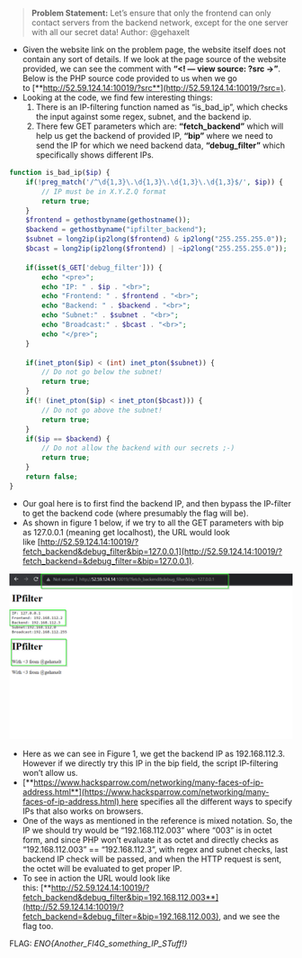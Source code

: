 > **Problem Statement:** Let’s ensure that only the frontend can only contact servers from the backend network, except for the one server with all our secret data! Author: @gehaxelt

- Given the website link on the problem page, the website itself does not contain any sort of details. If we look at the page source of the website provided, we can see the comment with **“<! — view source: ?src →”**. Below is the PHP source code provided to us when we go to [**http://52.59.124.14:10019/?src**](http://52.59.124.14:10019/?src=).
- Looking at the code, we find few interesting things:  
	1. There is an IP-filtering function named as “is_bad_ip”, which checks the input against some regex, subnet, and the backend ip.  
	2. There few GET parameters which are: **“fetch_backend”** which will help us get the backend of provided IP, **“bip”** where we need to send the IP for which we need backend data, **“debug_filter”** which specifically shows different IPs.
```php
function is_bad_ip($ip) {  
	if(!preg_match('/^\d{1,3}\.\d{1,3}\.\d{1,3}\.\d{1,3}$/', $ip)) {  
		// IP must be in X.Y.Z.Q format  
		return true;  
	}  
	$frontend = gethostbyname(gethostname());  
	$backend = gethostbyname("ipfilter_backend");  
	$subnet = long2ip(ip2long($frontend) & ip2long("255.255.255.0"));  
	$bcast = long2ip(ip2long($frontend) | ~ip2long("255.255.255.0"));  
  
	if(isset($_GET['debug_filter'])) {  
		echo "<pre>";  
		echo "IP: " . $ip . "<br>";  
		echo "Frontend: " . $frontend . "<br>";  
		echo "Backend: " . $backend . "<br>";  
		echo "Subnet:" . $subnet . "<br>";  
		echo "Broadcast:" . $bcast . "<br>";  
		echo "</pre>";  
	}  
  
	if(inet_pton($ip) < (int) inet_pton($subnet)) {  
		// Do not go below the subnet!  
		return true;  
	}  
	if(! (inet_pton($ip) < inet_pton($bcast))) {  
		// Do not go above the subnet!  
		return true;  
	}  
	if($ip == $backend) {  
		// Do not allow the backend with our secrets ;-)  
		return true;  
	}  
	return false;  
}
```
- Our goal here is to first find the backend IP, and then bypass the IP-filter to get the backend code (where presumably the flag will be).
- As shown in figure 1 below, if we try to all the GET parameters with bip as 127.0.0.1 (meaning get localhost), the URL would look like [http://52.59.124.14:10019/?fetch_backend&debug_filter&bip=127.0.0.1](http://52.59.124.14:10019/?fetch_backend=&debug_filter=&bip=127.0.0.1).

![](./01-1-get-backend-ip.png)

- Here as we can see in Figure 1, we get the backend IP as 192.168.112.3. However if we directly try this IP in the bip field, the script IP-filtering won’t allow us.
- [**https://www.hacksparrow.com/networking/many-faces-of-ip-address.html**](https://www.hacksparrow.com/networking/many-faces-of-ip-address.html) here specifies all the different ways to specify IPs that also works on browsers.
- One of the ways as mentioned in the reference is mixed notation. So, the IP we should try would be “192.168.112.003” where “003” is in octet form, and since PHP won’t evaluate it as octet and directly checks as “192.168.112.003” == “192.168.112.3”, with regex and subnet checks, last backend IP check will be passed, and when the HTTP request is sent, the octet will be evaluated to get proper IP.
- To see in action the URL would look like this: [**http://52.59.124.14:10019/?fetch_backend&debug_filter&bip=192.168.112.003**](http://52.59.124.14:10019/?fetch_backend=&debug_filter=&bip=192.168.112.003), and we see the flag too.

FLAG: _ENO{Another_Fl4G_something_IP_STuff!}_
